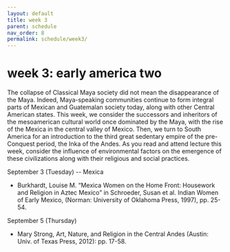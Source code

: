 ```yaml
---
layout: default
title: week 3
parent: schedule
nav_order: 8
permalink: schedule/week3/
---
```


# week 3: early america two

The collapse of Classical Maya society did not mean the disappearance of the
Maya. Indeed, Maya-speaking communities continue to form integral parts of
Mexican and Guatemalan society today, along with other Central American states.
This week, we consider the successors and inheritors of the mesoamerican
cultural world once dominated by the Maya, with the rise of the Mexica in the
central valley of Mexico. Then, we turn to South America for an introduction to
the third great sedentary empire of the pre-Conquest period, the Inka of the
Andes. As you read and attend lecture this week, consider the influence of
environmental factors on the emergence of these civilizations along with their
religious and social practices.

September 3 (Tuesday)  -- Mexica

* Burkhardt, Louise M. “Mexica Women on the Home Front: Housework and Religion in Aztec Mexico” in Schroeder, Susan et al. Indian Women of Early Mexico, (Norman: University of Oklahoma Press, 1997), pp. 25-54.


September 5 (Thursday)  

* Mary Strong, Art, Nature, and Religion in the Central Andes (Austin: Univ. of Texas Press, 2012): pp. 17-58.
